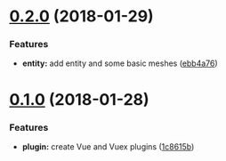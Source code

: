 <a name="0.2.0"></a>
# [0.2.0](https://github.com/Beg-in/3d/compare/0.1.0...0.2.0) (2018-01-29)


### Features

* **entity:** add entity and some basic meshes ([ebb4a76](https://github.com/Beg-in/3d/commit/ebb4a76))



<a name="0.1.0"></a>
# [0.1.0](https://github.com/Beg-in/3d/compare/1c8615b...0.1.0) (2018-01-28)


### Features

* **plugin:** create Vue and Vuex plugins ([1c8615b](https://github.com/Beg-in/3d/commit/1c8615b))



